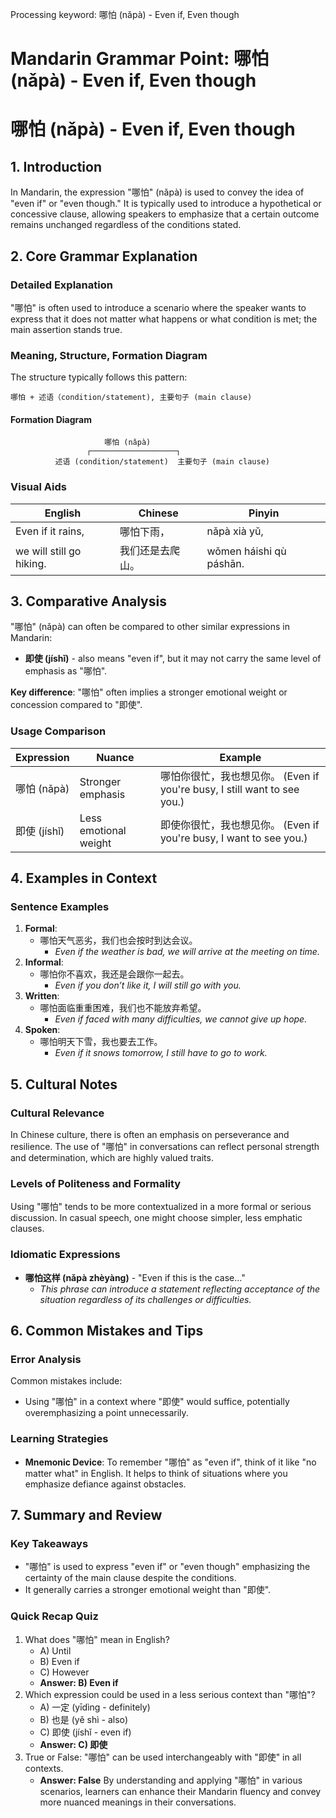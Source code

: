 Processing keyword: 哪怕 (nǎpà) - Even if, Even though
# Mandarin Grammar Point: 哪怕 (nǎpà) - Even if, Even though
# 哪怕 (nǎpà) - Even if, Even though
## 1. Introduction
In Mandarin, the expression "哪怕" (nǎpà) is used to convey the idea of "even if" or "even though." It is typically used to introduce a hypothetical or concessive clause, allowing speakers to emphasize that a certain outcome remains unchanged regardless of the conditions stated.
## 2. Core Grammar Explanation
### Detailed Explanation
"哪怕" is often used to introduce a scenario where the speaker wants to express that it does not matter what happens or what condition is met; the main assertion stands true.
### Meaning, Structure, Formation Diagram
The structure typically follows this pattern:
```
哪怕 + 述语（condition/statement), 主要句子 (main clause)
```
#### Formation Diagram
```
                     哪怕 (nǎpà)
                 ┌───────────────────┐
          述语 (condition/statement)  主要句子 (main clause)
```
### Visual Aids
|  **English**            |  **Chinese**           |  **Pinyin**          |
|-------------------------|------------------------|-----------------------|
| Even if it rains,       | 哪怕下雨，             | nǎpà xià yǔ,          |
| we will still go hiking. | 我们还是去爬山。       | wǒmen háishi qù páshān.|
## 3. Comparative Analysis
"哪怕" (nǎpà) can often be compared to other similar expressions in Mandarin:
- **即使 (jíshǐ)** - also means "even if", but it may not carry the same level of emphasis as "哪怕".
  
**Key difference**: "哪怕" often implies a stronger emotional weight or concession compared to "即使".
### Usage Comparison
| **Expression** | **Nuance**                       | **Example**                                     |
|----------------|----------------------------------|--------------------------------------------------|
| 哪怕 (nǎpà)      | Stronger emphasis                | 哪怕你很忙，我也想见你。 (Even if you're busy, I still want to see you.) |
| 即使 (jíshǐ)     | Less emotional weight            | 即使你很忙，我也想见你。 (Even if you're busy, I want to see you.)   |
## 4. Examples in Context
### Sentence Examples
1. **Formal**: 
   - 哪怕天气恶劣，我们也会按时到达会议。
     - *Even if the weather is bad, we will arrive at the meeting on time.*
2. **Informal**: 
   - 哪怕你不喜欢，我还是会跟你一起去。
     - *Even if you don’t like it, I will still go with you.*
3. **Written**: 
   - 哪怕面临重重困难，我们也不能放弃希望。
     - *Even if faced with many difficulties, we cannot give up hope.*
4. **Spoken**: 
   - 哪怕明天下雪，我也要去工作。
     - *Even if it snows tomorrow, I still have to go to work.*
## 5. Cultural Notes
### Cultural Relevance
In Chinese culture, there is often an emphasis on perseverance and resilience. The use of "哪怕" in conversations can reflect personal strength and determination, which are highly valued traits.
### Levels of Politeness and Formality
Using "哪怕" tends to be more contextualized in a more formal or serious discussion. In casual speech, one might choose simpler, less emphatic clauses.
### Idiomatic Expressions
- **哪怕这样 (nǎpà zhèyàng)** - "Even if this is the case..."
  - *This phrase can introduce a statement reflecting acceptance of the situation regardless of its challenges or difficulties.*
## 6. Common Mistakes and Tips
### Error Analysis
Common mistakes include:
- Using "哪怕" in a context where "即使" would suffice, potentially overemphasizing a point unnecessarily.
### Learning Strategies
- **Mnemonic Device**: To remember "哪怕" as "even if", think of it like "no matter what" in English. It helps to think of situations where you emphasize defiance against obstacles.
## 7. Summary and Review
### Key Takeaways
- "哪怕" is used to express "even if" or "even though" emphasizing the certainty of the main clause despite the conditions.
- It generally carries a stronger emotional weight than "即使".
### Quick Recap Quiz
1. What does "哪怕" mean in English?
   - A) Until
   - B) Even if
   - C) However
   - **Answer: B) Even if**
2. Which expression could be used in a less serious context than "哪怕"?
   - A) 一定 (yīdìng - definitely)
   - B) 也是 (yě shì - also)
   - C) 即使 (jíshǐ - even if)
   - **Answer: C) 即使**
3. True or False: "哪怕" can be used interchangeably with "即使" in all contexts.
   - **Answer: False** 
By understanding and applying "哪怕" in various scenarios, learners can enhance their Mandarin fluency and convey more nuanced meanings in their conversations.

